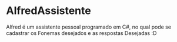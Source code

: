 # AlfredAssistente
Alfred é um assistente pessoal programado em C#, no qual pode se cadastrar os Fonemas desejados e as respostas Desejadas :D
